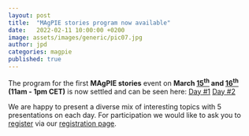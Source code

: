```yaml
---
layout: post
title:  "MAgPIE stories program now available"
date:   2022-02-11 10:00:00 +0200
image: assets/images/generic/pic07.jpg
author: jpd
categories: magpie
published: true
---
```


The program for the first **MAgPIE stories** event on **March
[15<sup>th</sup>](../../../../events/c1-stories1-magpie-stories) and
[16<sup>th</sup>](../../../../events/c2-stories2-magpie-stories)
(11am - 1pm CET)** is now settled and can be seen here:
[Day #1](../../../../events/c1-stories1-magpie-stories)
[Day #2](../../../../events/c2-stories2-magpie-stories)

We are happy to present a diverse mix of interesting topics with 5 presentations
on each day. For participation we would like to ask you to
[register](../../../../magpie22/register) via our
[registration page](../../../../magpie22/register).

